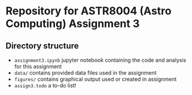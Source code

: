 # Repository for ASTR8004 (Astro Computing) Assignment 3

## Directory structure

- `assignment3.ipynb` jupyter notebook containing the code and analysis for this assignment
- `data/` contains provided data files used in the assignment
- `figures/` contains graphical output used or created in assignment
- `assign3.todo` a to-do list!
